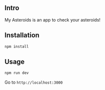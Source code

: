 ## Intro

My Asteroids is an app to check your asteroids!

## Installation

```bash
npm install
```

## Usage

```bash
npm run dev
```

Go to `http://localhost:3000`
